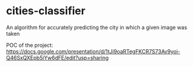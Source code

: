 # cities-classifier
An algorithm for accurately predicting the city in which a given image was taken

POC of the project:
https://docs.google.com/presentation/d/1tJi9oaRTegFKCR7S73Av9yoi-Q46SxQXEpb5iYw6dFE/edit?usp=sharing
